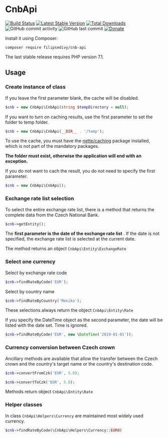 CnbApi
======

[![Build Status](https://travis-ci.org/filipsedivy/CnbApi.svg?branch=master)](https://travis-ci.org/filipsedivy/CnbApi)
[![Latest Stable Version](https://poser.pugx.org/filipsedivy/cnb-api/v/stable)](https://packagist.org/packages/filipsedivy/cnb-api)
[![Total Downloads](https://poser.pugx.org/filipsedivy/cnb-api/downloads)](https://packagist.org/packages/filipsedivy/cnb-api)
![GitHub commit activity](https://img.shields.io/github/commit-activity/y/filipsedivy/cnbapi.svg)
![GitHub last commit](https://img.shields.io/github/last-commit/filipsedivy/cnbapi.svg)
[![Donate](https://img.shields.io/badge/donate-10%24-green.svg)](https://www.paypal.me/filipsedivy/10USD)

Install it using Composer:

```
composer require filipsedivy/cnb-api
```

The last stable release requires PHP version 7.1.

Usage
-----

### Create instance of class

If you leave the first parameter blank, the cache will be disabled.

```php
$cnb = new CnbApi\CnbApi(string $tempDirectory = null);
```


If you want to turn on caching results, use the first parameter to set the folder to temp folder.

```php
$cnb = new CnbApi\CnbApi(__DIR__ . '/temp');
```

To use the cache, you must have the [nette/caching](https://packagist.org/packages/nette/caching) package installed, which is not part of the mandatory packages.

**The folder must exist, otherwise the application will end with an exception.**

If you do not want to cach the result, you do not need to specify the first parameter.

```php
$cnb = new CnbApi\CnbApi();
```

### Exchange rate list selection

To select the entire exchange rate list, there is a method that returns the complete data from the Czech National Bank.

```php
$cnb->getEntity();
```

The **first parameter is the date of the exchange rate list** . If the date is not specified, the exchange rate list is selected at the current date.

The method returns an object `CnbApi\Entity\ExchangeRate`

### Select one currency

Select by exchange rate code

```php
$cnb->findRateByCode('EUR');
```

Select by country name

```php
$cnb->findRateByCountry('Mexiko');
```

These selections always return the object `CnbApi\Entity\Rate`

If you specify the DateTime object as the second parameter, the date will be listed with the date set. Time is ignored.

```php
$cnb->findRateByCode('EUR', new \DateTime('2019-01-01'));
```

### Currency conversion between Czech crown

Ancillary methods are available that allow the transfer between the Czech crown and the country's target name or the country's destination code.

```php
$cnb->convertFromCzk('EUR', 5.0);
```

```php
$cnb->convertToCzk('EUR', 5.0);
```

Methods return object `CnbApi\Entity\Rate`

### Helper classes

In class `CnbApi\Helpers\Currency` are maintained most widely used currency.

```php
$cnb->findRateByCode(\CnbApi\Helpers\Currency::EURO)
```
